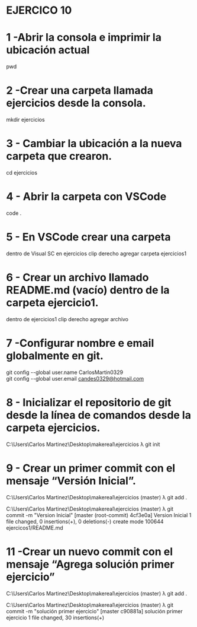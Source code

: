 # EJERCICO 10
# 1 -Abrir la consola e imprimir la ubicación actual
pwd
# 2 -Crear una carpeta llamada ejercicios desde la consola.
mkdir ejercicios
# 3 - Cambiar la ubicación a la nueva carpeta que crearon.
cd ejercicios
# 4 - Abrir la carpeta con VSCode
code .
# 5 - En VSCode crear una carpeta
 dentro de Visual SC en ejercicios clip derecho agregar carpeta ejercicios1
# 6 - Crear un archivo llamado README.md (vacío) dentro de la carpeta ejercicio1.
dentro de ejercicios1 clip derecho agregar archivo 
# 7 -Configurar nombre e email globalmente en git.
git config --global user.name CarlosMartin0329    
git config --global user.email candes0329@hotmail.com
# 8 - Inicializar el repositorio de git desde la línea de comandos desde la carpeta ejercicios.
C:\Users\Carlos Martinez\Desktop\makereal\ejercicios
λ git init 
# 9 - Crear un primer commit con el mensaje “Versión Inicial”.
C:\Users\Carlos Martinez\Desktop\makereal\ejercicios (master)
λ git add .

C:\Users\Carlos Martinez\Desktop\makereal\ejercicios (master)
λ git commit -m "Version Inicial"
[master (root-commit) 4cf3e0a] Version Inicial
 1 file changed, 0 insertions(+), 0 deletions(-)
 create mode 100644 ejercicos1/README.md

 # 11 -Crear un nuevo commit con el mensaje “Agrega solución primer ejercicio”
 C:\Users\Carlos Martinez\Desktop\makereal\ejercicios (master)
λ git add .

C:\Users\Carlos Martinez\Desktop\makereal\ejercicios (master)
λ git commit -m "solución primer ejercicio"
[master c90881a] solución primer ejercicio
 1 file changed, 30 insertions(+)
 